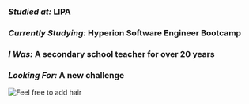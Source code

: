 
### _Studied at:_ **LIPA**
### _Currently Studying:_ Hyperion Software Engineer Bootcamp
### _I Was:_ A secondary school teacher for over 20 years
### _Looking For:_ A new challenge

![Feel free to add hair](https://user-images.githubusercontent.com/125798436/220088086-a6628e24-f5ad-47c1-885b-d88fe00a390f.jpg)
